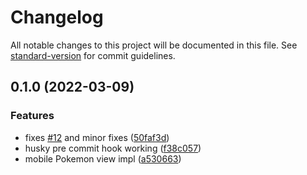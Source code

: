 # Changelog

All notable changes to this project will be documented in this file. See [standard-version](https://github.com/conventional-changelog/standard-version) for commit guidelines.

## 0.1.0 (2022-03-09)


### Features

* fixes [#12](https://github.com/ItsMidnights/super-effective-calculator/issues/12) and minor fixes ([50faf3d](https://github.com/ItsMidnights/super-effective-calculator/commit/50faf3d3215ca7030af19be15fd3508ec281fc79))
* husky pre commit hook working ([f38c057](https://github.com/ItsMidnights/super-effective-calculator/commit/f38c05706b2ad9424dda0486a05fbb09417ae57e))
* mobile Pokemon view impl ([a530663](https://github.com/ItsMidnights/super-effective-calculator/commit/a530663b749592a03e8a41f450a8d9cea91c8903))
